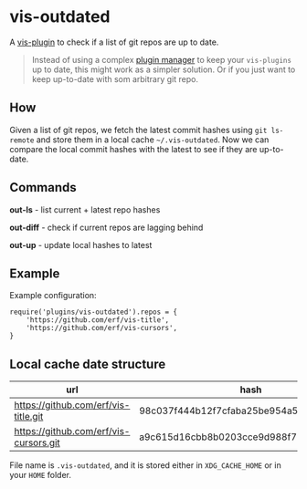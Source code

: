 # vis-outdated

A [vis-plugin](https://github.com/martanne/vis/wiki/Plugins/) to check if a list of git repos are up to date.

> Instead of using a complex [plugin manager](https://github.com/erf/vis-plug) to keep your `vis-plugins` up to date, this might work as a simpler solution. Or if you just want to keep up-to-date with som arbitrary git repo.

## How

Given a list of git repos, we fetch the latest commit hashes using `git ls-remote` and store them in a local cache `~/.vis-outdated`. Now we can compare the local commit hashes with the latest to see if they are up-to-date.

## Commands

**out-ls** - list current + latest repo hashes

**out-diff** - check if current repos are lagging behind

**out-up** - update local hashes to latest


## Example


Example configuration:

```
require('plugins/vis-outdated').repos = {
	'https://github.com/erf/vis-title',
	'https://github.com/erf/vis-cursors',
}
```

## Local cache date structure

| url | hash |
|-----|------|
| https://github.com/erf/vis-title.git | 98c037f444b12f7cfaba25be954a582861f09990 |
| https://github.com/erf/vis-cursors.git |a9c615d16cbb8b0203cce9d988f72ae7dd327cf3 |

File name is `.vis-outdated`, and it is stored either in `XDG_CACHE_HOME` or in
your `HOME` folder.
